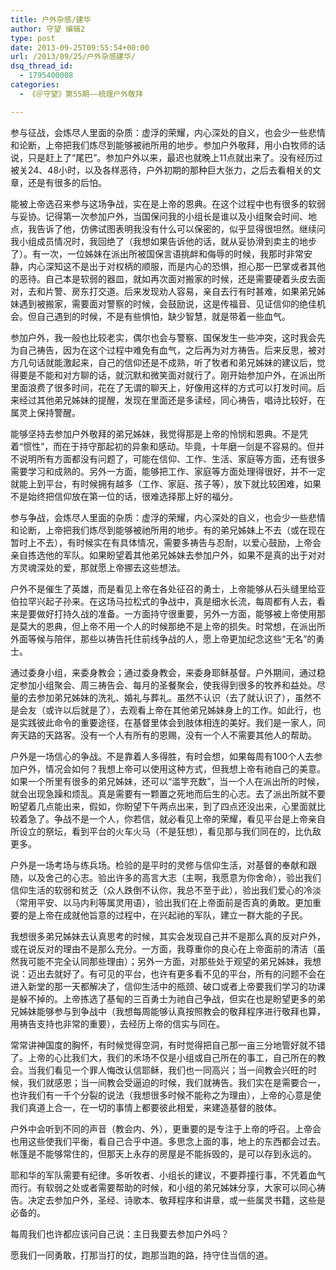 ```yaml
---
title: 户外杂感/建华
author: 守望 编辑2
type: post
date: 2013-09-25T09:55:54+00:00
url: /2013/09/25/户外杂感建华/
dsq_thread_id:
  - 1795400008
categories:
  - 《＠守望》第55期——梳理户外敬拜

---
```

<p class="mce-wp-more" title="更多...">
  参与征战，会炼尽人里面的杂质：虚浮的荣耀，内心深处的自义，也会少一些悲情和论断，上帝把我们炼尽到能够被祂所用的地步。<!--more-->参加户外敬拜，用小白牧师的话说，只是赶上了“尾巴”。参加户外以来，最迟也就晚上11点就出来了。没有经历过被关24、48小时，以及各样恶待，户外初期的那种巨大张力，之后去看相关的文章，还是有很多的后怕。
</p>

能被上帝选召来参与这场争战，实在是上帝的恩典。在这个过程中也有很多的软弱与妥协。记得第一次参加户外，当国保问我的小组长是谁以及小组聚会时间、地点，我告诉了他，仿佛试图表明我没有什么可以保密的，似乎显得很坦然。继续问我小组成员情况时，我回绝了（我想如果告诉他的话，就从妥协滑到卖主的地步了）。有一次，一位姊妹在派出所被国保言语挑衅和侮辱的时候，我那时非常安静，内心深知这不是出于对权柄的顺服，而是内心的恐惧，担心那一巴掌或者其他的恶待。自己本是软弱的器皿，就如再次面对搬家的时候，还是需要硬着头皮去面对，去和片警、房东打交道。后来发现劝人容易，亲自去行有时甚难，如果弟兄姊妹遇到被搬家，需要面对警察的时候，会鼓励说，这是传福音、见证信仰的绝佳机会。但自己遇到的时候，不是有些惧怕，缺少智慧，就是带着一些血气。

参加户外，我一般也比较老实，偶尔也会与警察、国保发生一些冲突，这时我会先为自己祷告，因为在这个过程中难免有血气，之后再为对方祷告。后来反思，被对方几句话就能激起来，自己的信仰还是不成熟，听了牧者和弟兄姊妹的建议后，觉得要是不能和对方聊的话，就沉默和微笑面对就行了。刚开始参加户外，在派出所里面浪费了很多时间，花在了无谓的聊天上，好像用这样的方式可以打发时间。后来经过其他弟兄姊妹的提醒，发现在里面还是多读经，同心祷告，唱诗比较好，在属灵上保持警醒。

能够坚持去参加户外敬拜的弟兄姊妹，我觉得那是上帝的怜悯和恩典。不是凭着“惯性”，而在于持守那起初的异象和感动。毕竟，十年磨一剑是不容易的。但并不说明所有方面都没有问题了，可能在信仰、工作、生活、家庭等方面，还有很多需要学习和成熟的。另外一方面，能够把工作、家庭等方面处理得很好，并不一定就能上到平台，有时候拥有越多（工作、家庭、孩子等），放下就比较困难，如果不是始终把信仰放在第一位的话，很难选择那上好的福分。

参与争战，会炼尽人里面的杂质：虚浮的荣耀，内心深处的自义，也会少一些悲情和论断，上帝把我们炼尽到能够被祂所用的地步。有的弟兄姊妹上不去（或在现在暂时上不去），有时候实在有具体情况，需要多祷告与忍耐，以爱心鼓励，上帝会亲自拣选他的军队。如果盼望着其他弟兄姊妹去参加户外，如果不是真的出于对对方灵魂深处的爱，那就愿上帝挪去这些想法。

户外不是催生了英雄，而是看见上帝在各处征召的勇士，上帝能够从石头缝里给亚伯拉罕兴起子孙来。在这场马拉松式的争战中，真是细水长流，每周都有人去，看来是要做好打持久战的准备。一方面持守很重要，另外一方面，能够被上帝使用那是莫大的恩典，但上帝不用一个人的时候那绝不是上帝的损失。时常想，在派出所外面等候与陪伴，那些以祷告托住前线争战的人，愿上帝更加纪念这些“无名”的勇士。

通过委身小组，来委身教会；通过委身教会，来委身耶稣基督。户外期间，通过稳定参加小组聚会、周三祷告会、每月的圣餐聚会，使我得到很多的牧养和益处。尽量的去参加弟兄姊妹的洗礼、婚礼与葬礼。虽然不认识（去了就认识了），虽然不是会友（或许以后就是了），去观看上帝在其他弟兄姊妹身上的工作。如此行，也是实践彼此命令的重要途径，在基督里体会到肢体相连的美好。我们是一家人，同奔天路的天路客。没有一个人有所有的恩赐，没有一个人不需要其他人的帮助。

户外是一场信心的争战。不是靠着人多得胜，有时会想，如果每周有100个人去参加户外，情况会如何？我想上帝可以使用这种方式，但我想上帝有祂自己的美意。如果一个所里有很多的弟兄姊妹，还可以“滥竽充数”，当一个人在派出所的时候，就会出现急躁和烦乱。真是需要有一颗置之死地而后生的心志。去了派出所就不要盼望着几点能出来，假如，你盼望下午两点出来，到了四点还没出来，心里面就比较着急了。争战不是一个人，你若信，就必看见上帝的荣耀，看见平台是上帝亲自所设立的祭坛，看到平台的火车火马（不是狂想），看见那与我们同在的，比仇敌更多。

户外是一场考场与练兵场。检验的是平时的灵修与信仰生活，对基督的奉献和跟随，以及舍己的心志。验出许多的高言大志（主啊，我愿意为你舍命），验出我们信仰生活的软弱和贫乏（众人跌倒不认你，我总不至于此），验出我们爱心的冷淡（常用平安、以马内利等属灵用语），验出我们在上帝面前是否真的勇敢。更加重要的是上帝在成就他旨意的过程中，在兴起祂的军队，建立一群大能的子民。

我想很多弟兄姊妹去认真思考的时候，其实会发现自己并不是那么真的反对户外，或在说反对的理由不是那么充分。一方面，我尊重你的良心在上帝面前的清洁（虽然我可能不完全认同那些理由）；另外一方面，对那些处于观望的弟兄姊妹，我想说：迈出去就好了。有可见的平台，也许有更多看不见的平台，所有的问题不会在进入新堂的那一天都解决了，信仰生活中的瓶颈、破口或者上帝要我们学习的功课是躲不掉的。上帝拣选了基甸的三百勇士为祂自己争战，但实在也是盼望更多的弟兄姊妹能够参与到争战中（我想每周能够认真按照教会的敬拜程序进行敬拜也算，用祷告支持也非常的重要），去经历上帝的信实与同在。

常常讲神国度的胸怀，有时候觉得空洞，有时觉得把自己那一亩三分地管好就不错了。上帝的心比我们大，我们的禾场不仅是小组或自己所在的事工，自己所在的教会。当我们看见一个罪人悔改认信耶稣，我们也一同高兴；当一间教会兴旺的时候，我们就感恩；当一间教会受逼迫的时候，我们就祷告。我们实在是需要合一，也许我们有一千个分裂的说法（我想很多时候不能称之为理由），上帝的心意是使我们真道上合一，在一切的事情上都要彼此相爱，来建造基督的肢体。

户外中会听到不同的声音（教会内、外），更重要的是专注于上帝的呼召。上帝会也用这些使我们平衡，看自己合乎中道。多思念上面的事，地上的东西都会过去。帐篷是不能够常住的，但那天上永存的房屋是不能拆毁的，是可以存到永远的。

耶和华的军队需要有纪律。多听牧者、小组长的建议，不要莽撞行事，不凭着血气而行。有软弱之处或者需要帮助的时候，和小组的弟兄姊妹分享，大家可以同心祷告。决定去参加户外，圣经、诗歌本、敬拜程序和讲章，或一些属灵书籍，这些是必备的。

每周我们也许都应该问自己说：主日我要去参加户外吗？

愿我们一同勇敢，打那当打的仗，跑那当跑的路，持守住当信的道。